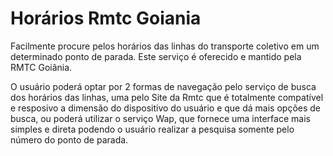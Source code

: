 Horários Rmtc Goiania
===================

Facilmente procure pelos horários das linhas do transporte coletivo em um determinado ponto de parada. Este serviço é oferecido e mantido pela RMTC Goiânia.

O usuário poderá optar por 2 formas de navegação pelo serviço de busca dos horários das linhas, uma pelo Site da Rmtc que é totalmente compatível e resposivo a dimensão do dispositivo do usuário e que dá mais opções de busca, ou poderá utilizar o serviço Wap, que fornece uma interface mais simples e direta podendo o usuário realizar a pesquisa somente pelo número do ponto de parada.
